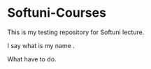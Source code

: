 # Softuni-Courses

This is my testing repository for Softuni lecture.

I say what is my name .

What have to do.
